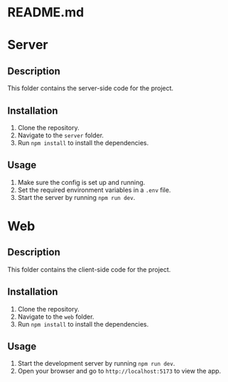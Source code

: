# README.md

# Server

## Description
This folder contains the server-side code for the project.

## Installation
1. Clone the repository.
2. Navigate to the `server` folder.
3. Run `npm install` to install the dependencies.

## Usage
1. Make sure the config is set up and running.
2. Set the required environment variables in a `.env` file.
3. Start the server by running `npm run dev`.

# Web

## Description
This folder contains the client-side code for the project.

## Installation
1. Clone the repository.
2. Navigate to the `web` folder.
3. Run `npm install` to install the dependencies.

## Usage
1. Start the development server by running `npm run dev`.
2. Open your browser and go to `http://localhost:5173` to view the app.

